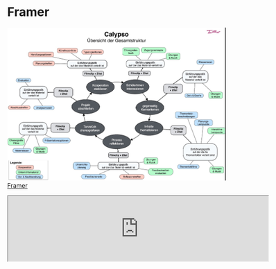 # Framer

![test](/images/logo.jpg)
[Framer](https://framer.cloud/qTGEZ)
<iframe width="600" src="https://framer.cloud/qTGEZ">
